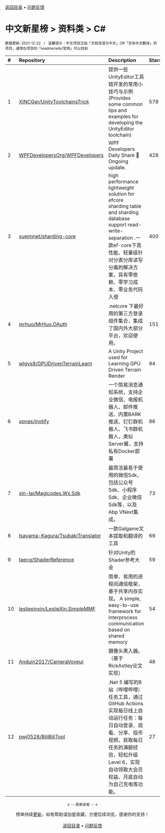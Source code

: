 <a href="https://github.com/kon9chunkit/GitHub-Chinese-Top-Charts#github中文排行榜">返回目录</a> • <a href="/content/docs/feedback.md">问题反馈</a>

# 中文新星榜 > 资料类 > C#
<sub>数据更新: 2021-12-22&nbsp;&nbsp;&nbsp;/&nbsp;&nbsp;&nbsp;温馨提示：中文项目泛指「文档母语为中文」OR「含有中文翻译」的项目，通常在项目的「readme/wiki/官网」可以找到</sub>

|#|Repository|Description|Stars|Updated|Created|
|:-|:-|:-|:-|:-|:-|
|1|[XINCGer/UnityToolchainsTrick](https://github.com/XINCGer/UnityToolchainsTrick)|提供一些UnityEditor工具链开发的常用小技巧与示例(Provides some common tips and examples for developing the UnityEditor toolchain)|578|2021-11-19|2021-03-19|
|2|[WPFDevelopersOrg/WPFDevelopers](https://github.com/WPFDevelopersOrg/WPFDevelopers)|WPF Developers Daily Share 🎉Ongoing update.|428|2021-12-18|2021-05-25|
|3|[xuejmnet/sharding-core](https://github.com/xuejmnet/sharding-core)|high performance lightweight solution for efcore sharding table and sharding database support read-write-separation .一款ef-core下高性能、轻量级针对分表分库读写分离的解决方案，具有零依赖、零学习成本、零业务代码入侵|400|2021-12-20|2021-01-26|
|4|[mrhuo/MrHuo.OAuth](https://github.com/mrhuo/MrHuo.OAuth)|.netcore 下最好用的第三方登录组件集合，集成了国内外大部分平台，欢迎使用。|151|2021-07-03|2021-01-02|
|5|[wlgys8/GPUDrivenTerrainLearn](https://github.com/wlgys8/GPUDrivenTerrainLearn)|A Unity Project used for Learning GPU Driven Terrain Render|94|2021-07-17|2021-07-11|
|6|[xpnas/inotify](https://github.com/xpnas/inotify)|一个简易消息通知系统，支持企业微信、电报机器人、邮件推送、内置BARK推送、钉钉群机器人、飞书群机器人，类似Server酱，支持私有Docker部署|86|2021-10-21|2021-03-24|
|7|[xin-lai/Magicodes.Wx.Sdk](https://github.com/xin-lai/Magicodes.Wx.Sdk)|最简洁最易于使用的微信Sdk，包括公众号Sdk、小程序Sdk、企业微信Sdk等，以及Abp VNext集成。|73|2021-08-26|2021-02-02|
|8|[Isayama-Kagura/TsubakiTranslator](https://github.com/Isayama-Kagura/TsubakiTranslator)|一款Galgame文本提取和翻译的工具|69|2021-12-17|2021-09-21|
|9|[taecg/ShaderReference](https://github.com/taecg/ShaderReference)|针对Unity的Shader参考大全|59|2021-12-15|2021-07-23|
|10|[lesliexinxin/LeslieXin.SimpleMMF](https://github.com/lesliexinxin/LeslieXin.SimpleMMF)|简单、易用的进程间通信框架，基于共享内存实现。 A simple, easy-to-use framework for interprocess communication based on shared memory|54|2021-08-05|2021-08-02|
|11|[Anduin2017/CameraVoyeur](https://github.com/Anduin2017/CameraVoyeur)|摄像头黑入器。（基于RickAstley论文实现）|48|2021-09-13|2021-09-12|
|12|[pwj0528/BiliBiliTool](https://github.com/pwj0528/BiliBiliTool)|.Net 5 编写的B站（哔哩哔哩）任务工具，通过GitHub Actions实现每日线上自动运行任务：每日自动登录、观看、分享、投币视频，获取每日任务的满额经验，轻松升级Level 6，实现自动领取大会员权益、月底自动为自己充电等功能。|27|2021-11-14|2021-04-07|

<div align="center">
    <p><sub>↓ -- 感谢读者 -- ↓</sub></p>
    榜单持续<a href="/content/docs/milestone.md">更新</a>，如有帮助请加星收藏，方便后续浏览，感谢你的支持！
</div>

<br/>

<div align="center"><a href="https://github.com/kon9chunkit/GitHub-Chinese-Top-Charts#github中文排行榜">返回目录</a> • <a href="/content/docs/feedback.md">问题反馈</a></div>
